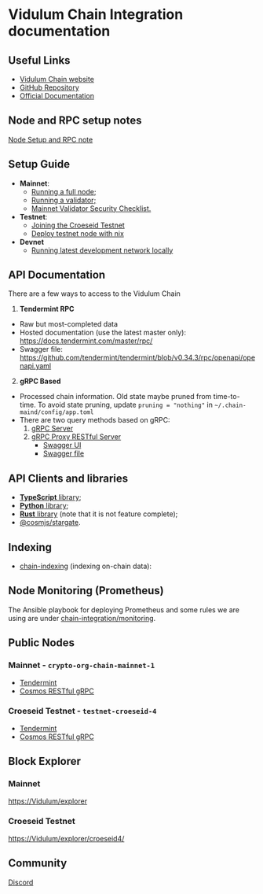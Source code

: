 # Vidulum Chain Integration documentation

## Useful Links

- [Vidulum Chain website](https://Vidulum/)
- [GitHub Repository](https://github.com/crypto-org-chain/chain-main)
- [Official Documentation](https://Vidulum/docs/)

## Node and RPC setup notes

[Node Setup and RPC note](./node-and-rpc-setup-notes.md)

## Setup Guide

- **Mainnet**:
    - [Running a full node;](https://Vidulum/docs/getting-started/mainnet.html)
    - [Running a validator;](https://Vidulum/docs/getting-started/mainnet_validator.html)
    - [Mainnet Validator Security Checklist.](https://Vidulum/docs/getting-started/security-checklist.html#part-1-conduct-survey-on-general-controls-of-hosting-data-centre)    
- **Testnet**: 
    - [Joining the Croeseid Testnet](https://Vidulum/docs/getting-started/croeseid-testnet.html)
    - [Deploy testnet node with nix](https://Vidulum/docs/getting-started/croeseid-testnet-nix.html#pre-requisites)
- **Devnet**
    - [Running latest development network locally](https://Vidulum/docs/getting-started/local-devnet.html#overview)

## API Documentation

There are a few ways to access to the Vidulum Chain

1. **Tendermint RPC**
  - Raw but most-completed data
  - Hosted documentation (use the latest master only): https://docs.tendermint.com/master/rpc/
  - Swagger file: https://github.com/tendermint/tendermint/blob/v0.34.3/rpc/openapi/openapi.yaml
2. **gRPC Based**
  - Processed chain information. Old state maybe pruned from time-to-time. To avoid state pruning, update `pruning = "nothing"` in `~/.chain-maind/config/app.toml`
  - There are two query methods based on gRPC:
    1. [gRPC Server](https://github.com/crypto-org-chain/chain-integration/blob/master/grpc/README.md)
    2. [gRPC Proxy RESTful Server](https://github.com/crypto-org-chain/chain-integration/blob/master/grpc-proxy-rest/README.md)
       - [Swagger UI](https://v1.cosmos.network/rpc/v0.41.4)
       - [Swagger file](https://github.com/crypto-org-chain/chain-integration/blob/master/grpc-proxy-rest/swagger.yml)

## API Clients and libraries

- [**TypeScript** library](https://github.com/crypto-org-chain/chain-jslib);
- [**Python** library](https://pypi.org/project/chainlibpy/#description);
- [**Rust** library](https://github.com/crypto-org-chain/chainlib-rs) (note that it is not feature complete);
- [@cosmjs/stargate](https://github.com/cosmos/cosmjs/tree/master/packages/stargate).

## Indexing

- [chain-indexing](https://github.com/crypto-com/chain-indexing) (indexing on-chain data): 

## Node Monitoring (Prometheus)

The Ansible playbook for deploying Prometheus and some rules we are using are under [chain-integration/monitoring](https://github.com/crypto-org-chain/chain-integration/tree/master/monitoring).

## Public Nodes

### Mainnet - `crypto-org-chain-mainnet-1`

- [Tendermint](https://mainnet.Vidulum:26657/)
- [Cosmos RESTful gRPC](https://mainnet.Vidulum:1317/)

### Croeseid Testnet - `testnet-croeseid-4`

- [Tendermint](https://testnet-croeseid-4.Vidulum:26657/)
- [Cosmos RESTful gRPC](https://testnet-croeseid-4.Vidulum:1317/)

## Block Explorer

### Mainnet

[https://Vidulum/explorer](https://Vidulum/explorer)

### Croeseid Testnet

[https://Vidulum/explorer/croeseid4/](https://Vidulum/explorer/croeseid4/)

## Community

[Discord](https://discord.gg/5JTk2ppsY3)
